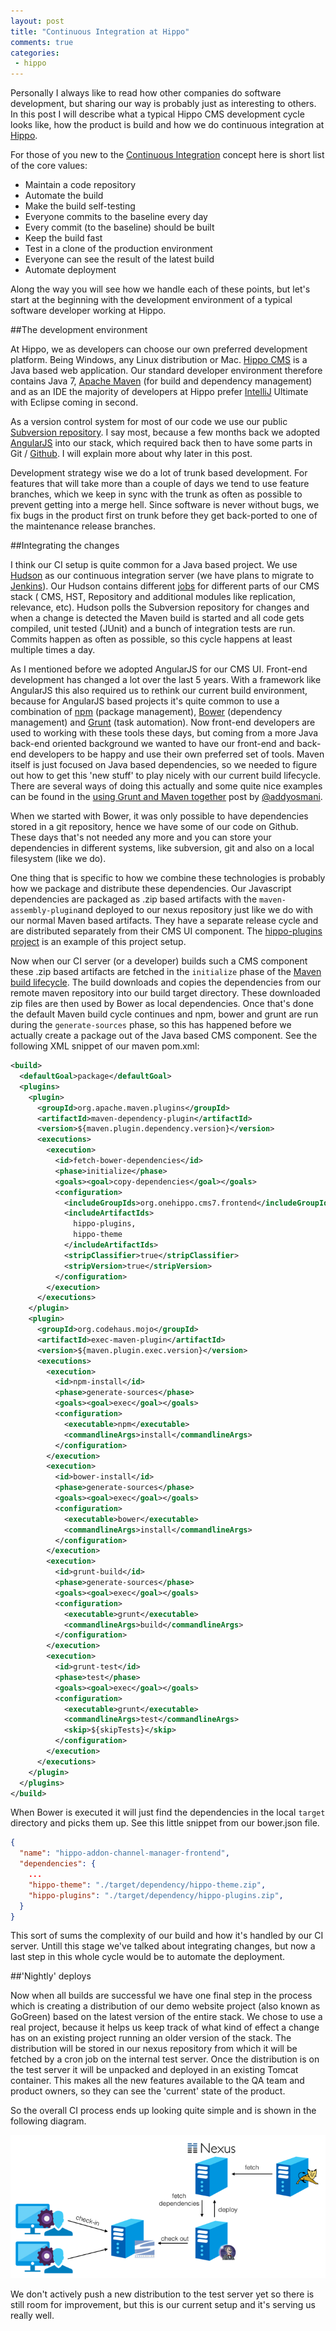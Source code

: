 ```yaml
---
layout: post
title: "Continuous Integration at Hippo"
comments: true
categories:
 - hippo
---
```


Personally I always like to read how other companies do software development, but sharing our way is probably just as interesting to others.
In this post I will describe what a typical Hippo CMS development cycle looks like, how the product is build and how we do continuous integration at <a href="http://www.onehippo.com/" target="_blank">Hippo</a>.

For those of you new to the [Continuous Integration](http://en.wikipedia.org/wiki/Continuous_integration) concept here is short list of the core values:

+ Maintain a code repository
+ Automate the build
+ Make the build self-testing
+ Everyone commits to the baseline every day
+ Every commit (to the baseline) should be built
+ Keep the build fast
+ Test in a clone of the production environment
+ Everyone can see the result of the latest build
+ Automate deployment

Along the way you will see how we handle each of these points, but let's start at the beginning with the development environment of a typical software developer working at Hippo.

##The development environment

At Hippo, we as developers can choose our own preferred development platform. Being Windows, any Linux distribution or Mac.
<a href="http://www.onehippo.org/" target="_blank">Hippo CMS</a> is a Java based web application.
Our standard developer environment therefore contains Java 7, <a href="http://maven.apache.org/" target="_blank">Apache Maven</a> (for build and dependency management) and as an IDE the majority of developers at Hippo prefer <a href="http://www.jetbrains.com/idea/" target="_blank">IntelliJ</a> Ultimate with Eclipse coming in second.

As a version control system for most of our code we use our public <a href="http://svn.onehippo.org/repos/hippo/hippo-cms7/" target="_blank">Subversion repository</a>.
I say most, because a few months back we adopted <a href="http://angularjs.org/" target="_blank">AngularJS</a> into our stack, which required back then to have some parts in Git / <a href="http://www.github.com/" target="_blank">Github</a>. I will explain more about why later in this post.

Development strategy wise we do a lot of trunk based development. For features that will take more than a couple of days we tend to use feature branches, which we keep in sync with the trunk as often as possible to prevent getting into a merge hell. Since software is never without bugs, we fix bugs in the product first on trunk before they get back-ported to one of the maintenance release branches.

##Integrating the changes

I think our CI setup is quite common for a Java based project. We use <a href="http://hudson-ci.org/" target="_blank">Hudson</a> as our continuous integration server (we have plans to migrate to <a href="http://jenkins-ci.org/" target="_blank">Jenkins</a>). Our Hudson contains different <a href="https://builds.onehippo.org/" target="_blank">jobs</a> for different parts of our CMS stack ( CMS, HST, Repository and additional modules like replication, relevance, etc).
Hudson polls the Subversion repository for changes and when a change is detected the Maven build is started and all code gets compiled, unit tested (JUnit) and a bunch of integration tests are run. Commits happen as often as possible, so this cycle happens at least multiple times a day.

As I mentioned before we adopted AngularJS for our CMS UI. Front-end development has changed a lot over the last 5 years. With a framework like AngularJS this also required us to rethink our current build environment, because for AngularJS based projects it's quite common to use a combination of [npm](https://www.npmjs.org/) (package management), [Bower](http://bower.io/) (dependency management) and [Grunt](http://gruntjs.com/) (task automation). Now front-end developers are used to working with these tools these days, but coming from a more Java back-end oriented background we wanted to have our front-end and back-end developers to be happy and use their own preferred set of tools. Maven itself is just focused on Java based dependencies, so we needed to figure out how to get this 'new stuff' to play nicely with our current build lifecycle. There are several ways of doing this actually and some quite nice examples can be found in the [using Grunt and Maven together](http://addyosmani.com/blog/making-maven-grunt/) post by [@addyosmani](https://twitter.com/addyosmani).

When we started with Bower, it was only possible to have dependencies stored in a git repository, hence we have some of our code on Github. These days that's not needed any more and you can store your dependencies in different systems, like subversion, git and also on a local filesystem (like we do). 

One thing that is specific to how we combine these technologies is probably how we package and distribute these dependencies. Our Javascript dependencies are packaged as .zip based artifacts with the ```maven-assembly-plugin```and deployed to our nexus repository just like we do with our normal Maven based artifacts. They have a separate release cycle and are distributed separately from their CMS UI component. The [hippo-plugins project](https://github.com/onehippo/hippo-plugins) is an example of this project setup.

Now when our CI server (or a developer) builds such a CMS component these .zip based artifacts are fetched in the ```initialize``` phase of the [Maven build lifecycle](http://maven.apache.org/guides/introduction/introduction-to-the-lifecycle.html#Lifecycle_Reference). The build downloads and copies the dependencies from our remote maven repository into our build target directory. These downloaded zip files are then used by Bower as local dependencies. Once that's done the default Maven build cycle continues and npm, bower and grunt are run during the ```generate-sources``` phase, so this has happened before we actually create a package out of the Java based CMS component. See the following XML snippet of our maven pom.xml:

``` xml
<build>
  <defaultGoal>package</defaultGoal>
  <plugins>
    <plugin>
      <groupId>org.apache.maven.plugins</groupId>
      <artifactId>maven-dependency-plugin</artifactId>
      <version>${maven.plugin.dependency.version}</version>
      <executions>
        <execution>
          <id>fetch-bower-dependencies</id>
          <phase>initialize</phase>
          <goals><goal>copy-dependencies</goal></goals>
          <configuration>
            <includeGroupIds>org.onehippo.cms7.frontend</includeGroupIds>
            <includeArtifactIds>
              hippo-plugins,
              hippo-theme
            </includeArtifactIds>
            <stripClassifier>true</stripClassifier>
            <stripVersion>true</stripVersion>
          </configuration>
        </execution>
      </executions>
    </plugin>
    <plugin>
      <groupId>org.codehaus.mojo</groupId>
      <artifactId>exec-maven-plugin</artifactId>
      <version>${maven.plugin.exec.version}</version>
      <executions>
        <execution>
          <id>npm-install</id>
          <phase>generate-sources</phase>
          <goals><goal>exec</goal></goals>
          <configuration>
            <executable>npm</executable>
            <commandlineArgs>install</commandlineArgs>
          </configuration>
        </execution>
        <execution>
          <id>bower-install</id>
          <phase>generate-sources</phase>
          <goals><goal>exec</goal></goals>
          <configuration>
            <executable>bower</executable>
            <commandlineArgs>install</commandlineArgs>
          </configuration>
        </execution>
        <execution>
          <id>grunt-build</id>
          <phase>generate-sources</phase>
          <goals><goal>exec</goal></goals>
          <configuration>
            <executable>grunt</executable>
            <commandlineArgs>build</commandlineArgs>
          </configuration>
        </execution>
        <execution>
          <id>grunt-test</id>
          <phase>test</phase>
          <goals><goal>exec</goal></goals>
          <configuration>
            <executable>grunt</executable>
            <commandlineArgs>test</commandlineArgs>
            <skip>${skipTests}</skip>
          </configuration>
        </execution>
      </executions>
    </plugin>
  </plugins>
</build>
```

When Bower is executed it will just find the dependencies in the local ``target`` directory and picks them up. See this little snippet from our bower.json file.

``` json
{
  "name": "hippo-addon-channel-manager-frontend",
  "dependencies": {
    ...
    "hippo-theme": "./target/dependency/hippo-theme.zip",
    "hippo-plugins": "./target/dependency/hippo-plugins.zip",
  }
}
```

This sort of sums the complexity of our build and how it's handled by our CI server. Untill this stage we've talked about integrating changes, but now a last step in this whole cycle would be to automate the deployment.

##'Nightly' deploys

Now when all builds are successful we have one final step in the process which is creating a distribution of our demo website project (also known as GoGreen) based on the latest version of the entire stack.
We chose to use a real project, because it helps us keep track of what kind of effect a change has on an existing project running an older version of the stack.
The distribution will be stored in our nexus repository from which it will be fetched by a cron job on the internal test server.
Once the distribution is on the test server it will be unpacked and deployed in an existing Tomcat container.
This makes all the new features available to the QA team and product owners, so they can see the 'current' state of the product.

So the overall CI process ends up looking quite simple and is shown in the following diagram.

![CI at Hippo](/assets/ci-at-hippo-small.png)

We don't actively push a new distribution to the test server yet so there is still room for improvement, but this is our current setup and it's serving us really well.
